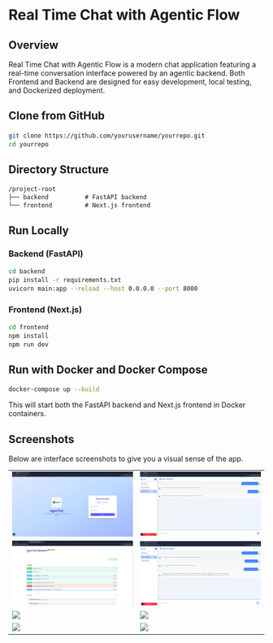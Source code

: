 # Real Time Chat with Agentic Flow

## Overview
Real Time Chat with Agentic Flow is a modern chat application featuring a real-time conversation interface powered by an agentic backend. Both Frontend and Backend are designed for easy development, local testing, and Dockerized deployment.

## Clone from GitHub
```bash
git clone https://github.com/yourusername/yourrepo.git
cd yourrepo
```

## Directory Structure
```
/project-root
├── backend          # FastAPI backend
└── frontend         # Next.js frontend
```

## Run Locally

### Backend (FastAPI)
```bash
cd backend
pip install -r requirements.txt
uvicorn main:app --reload --host 0.0.0.0 --port 8000
```

### Frontend (Next.js)
```bash
cd frontend
npm install
npm run dev
```

## Run with Docker and Docker Compose
```bash
docker-compose up --build
```
This will start both the FastAPI backend and Next.js frontend in Docker containers.

## Screenshots

Below are interface screenshots to give you a visual sense of the app.

<div align="center">
  <table>
    <tr>
      <td><img src="./screenshots/screenshot_1.png" width="100%" /></td>
      <td><img src="./screenshots/screenshot_2.png" width="100%" /></td>
    </tr>
    <tr>
      <td><img src="./screenshots/screenshot_3.png" width="100%" /></td>
      <td><img src="./screenshots/screenshot_4.png" width="100%" /></td>
    </tr>
    <tr>
      <td><img src="./screenshots/screenshot_5.png" width="100%" /></td>
      <td><img src="./screenshots/screenshot_6.png" width="100%" /></td>
    </tr>
    <tr>
      <td><img src="./screenshots/screenshot_7.png" width="100%" /></td>
      <td><img src="./screenshots/screenshot_8.png" width="100%" /></td>
    </tr>
  </table>
</div>